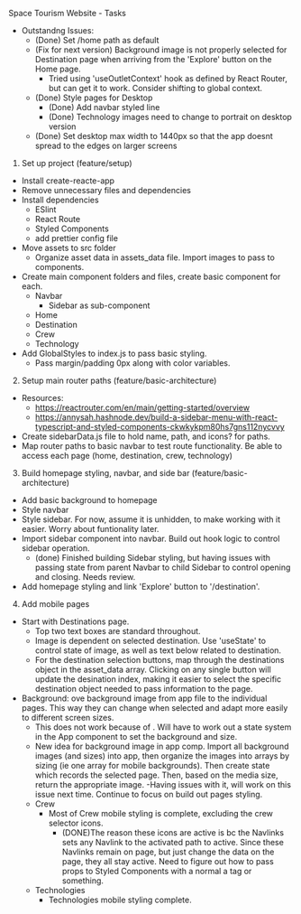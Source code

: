 Space Tourism Website - Tasks

- Outstandng Issues:
  - (Done) Set /home path as default
  - (Fix for next version) Background image is not properly selected for Destination page when arriving from the 'Explore' button on the Home page.
    - Tried using 'useOutletContext' hook as defined by React Router, but can get it to work. Consider shifting to global context.
  - (Done) Style pages for Desktop
    - (Done) Add navbar styled line
    - (Done) Technology images need to change to portrait on desktop version
  - (Done) Set desktop max width to 1440px so that the app doesnt spread to the edges on larger screens

1. Set up project (feature/setup)

- Install create-reacte-app
- Remove unnecessary files and dependencies
- Install dependencies
  - ESlint
  - React Route
  - Styled Components
  - add prettier config file
- Move assets to src folder
  - Organize asset data in assets_data file. Import images to pass to components.
- Create main component folders and files, create basic component for each.
  - Navbar
    - Sidebar as sub-component
  - Home
  - Destination
  - Crew
  - Technology
- Add GlobalStyles to index.js to pass basic styling.
  - Pass margin/padding 0px along with color variables.

2. Setup main router paths (feature/basic-architecture)

- Resources:
  - https://reactrouter.com/en/main/getting-started/overview
  - https://annysah.hashnode.dev/build-a-sidebar-menu-with-react-typescript-and-styled-components-ckwkykpm80hs7gns112nycvvy
- Create sidebarData.js file to hold name, path, and icons? for paths.
- Map router paths to basic navbar to test route functionality. Be able to access each page (home, destination, crew, technology)

3. Build homepage styling, navbar, and side bar (feature/basic-architecture)

- Add basic background to homepage
- Style navbar
- Style sidebar. For now, assume it is unhidden, to make working with it easier. Worry about funtionality later.
- Import sidebar component into navbar. Build out hook logic to control sidebar operation.
  - (done) Finished building Sidebar styling, but having issues with passing state from parent Navbar to child Sidebar to control opening and closing. Needs review.
- Add homepage styling and link 'Explore' button to '/destination'.

4. Add mobile pages

- Start with Destinations page.
  - Top two text boxes are standard throughout.
  - Image is dependent on selected destination. Use 'useState' to control state of image, as well as text below related to destination.
  - For the destination selection buttons, map through the destinations object in the asset_data array. Clicking on any single button will update the desination index, making it easier to select the specific destination object needed to pass information to the page.
- Background: ove background image from app file to the individual pages. This way they can change when selected and adapt more easily to different screen sizes.
  - This does not work because of <Outlet>. Will have to work out a state system in the App component to set the background and size.
  - New idea for background image in app comp. Import all background images (and sizes) into app, then organize the images into arrays by sizing (ie one array for mobile backgrounds). Then create state which records the selected page. Then, based on the media size, return the appropriate image.
    -Having issues with it, will work on this issue next time. Continue to focus on build out pages styling.
  - Crew
    - Most of Crew mobile styling is complete, excluding the crew selector icons.
      - (DONE)The reason these icons are active is bc the Navlinks sets any Navlink to the activated path to active. Since these Navlinks remain on page, but just change the data on the page, they all stay active. Need to figure out how to pass props to Styled Components with a normal a tag or something.
  - Technologies
    - Technologies mobile styling complete.
